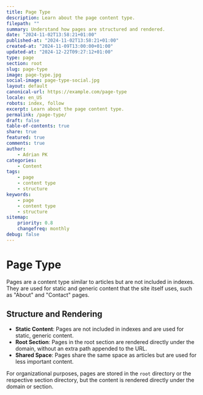 ```yaml
---
title: Page Type
description: Learn about the page content type.
filepath: ""
summary: Understand how pages are structured and rendered.
date: "2024-11-02T13:58:21+01:00"
published-at: "2024-11-02T13:58:21+01:00"
created-at: "2024-11-09T13:00:00+01:00"
updated-at: "2024-12-22T09:27:12+01:00"
type: page
section: root
slug: page-type
image: page-type.jpg
social-image: page-type-social.jpg
layout: default
canonical-url: https://example.com/page-type
locale: en_US
robots: index, follow
excerpt: Learn about the page content type.
permalink: /page-type/
draft: false
table-of-contents: true
share: true
featured: true
comments: true
author:
    - Adrian PK
categories:
    - Content
tags:
    - page
    - content type
    - structure
keywords:
    - page
    - content type
    - structure
sitemap:
    priority: 0.8
    changefreq: monthly
debug: false
---
```


# Page Type

Pages are a content type similar to articles but are not included in indexes. They are used for static and generic content that the site itself uses, such as "About" and "Contact" pages.

## Structure and Rendering

- **Static Content**: Pages are not included in indexes and are used for static, generic content.
- **Root Section**: Pages in the root section are rendered directly under the domain, without an extra path appended to the URL.
- **Shared Space**: Pages share the same space as articles but are used for less important content.

For organizational purposes, pages are stored in the `root` directory or the respective section directory, but the content is rendered directly under the domain or section.

